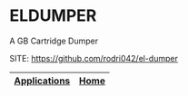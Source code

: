# ELDUMPER
 
 A GB Cartridge Dumper
 
 SITE: https://github.com/rodri042/el-dumper

 | [Applications](https://portable-linux-apps.github.io/apps.html) | [Home](https://portable-linux-apps.github.io)
 | --- | --- |

